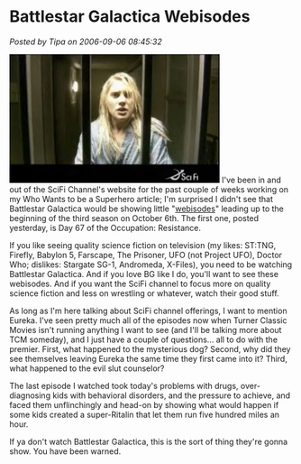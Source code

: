 # Battlestar Galactica Webisodes

*Posted by Tipa on 2006-09-06 08:45:32*

![Katie Sakhoff in Battlestar Galactica](../uploads/2006/09/katie.jpg)
I've been in and out of the SciFi Channel's website for the past couple of weeks working on my Who Wants to be a Superhero article; I'm surprised I didn't see that Battlestar Galactica would be showing little "[webisodes](http://www.scifi.com/battlestar/)" leading up to the beginning of the third season on October 6th. The first one, posted yesterday, is Day 67 of the Occupation: Resistance.

If you like seeing quality science fiction on television (my likes: ST:TNG, Firefly, Babylon 5, Farscape, The Prisoner, UFO (not Project UFO), Doctor Who; dislikes: Stargate SG-1, Andromeda, X-Files), you need to be watching Battlestar Galactica. And if you love BG like I do, you'll want to see these webisodes. And if you want the SciFi channel to focus more on quality science fiction and less on wrestling or whatever, watch their good stuff.

As long as I'm here talking about SciFi channel offerings, I want to mention Eureka. I've seen pretty much all of the episodes now when Turner Classic Movies isn't running anything I want to see (and I'll be talking more about TCM someday), and I just have a couple of questions... all to do with the premier. First, what happened to the mysterious dog? Second, why did they see themselves leaving Eureka the same time they first came into it? Third, what happened to the evil slut counselor?

The last episode I watched took today's problems with drugs, over-diagnosing kids with behavioral disorders, and the pressure to achieve, and faced them unflinchingly and head-on by showing what would happen if some kids created a super-Ritalin that let them run five hundred miles an hour.

If ya don't watch Battlestar Galactica, this is the sort of thing they're gonna show. You have been warned.
